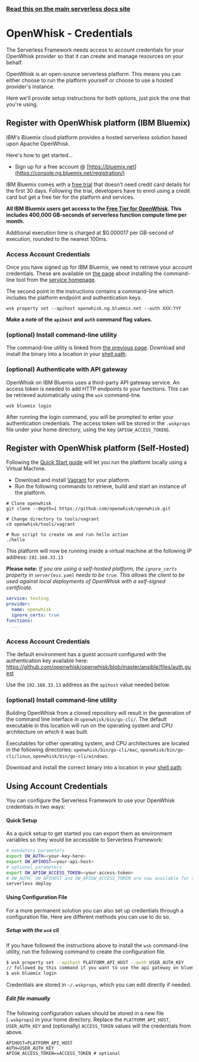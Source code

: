 <!--
title: Serverless Framework - Apache OpenWhisk Guide - Credentials
menuText: Credentials
menuOrder: 3
description: How to set up the Serverless Framework with your Apache OpenWhisk credentials
layout: Doc
-->

<!-- DOCS-SITE-LINK:START automatically generated  -->
### [Read this on the main serverless docs site](https://www.serverless.com/framework/docs/providers/openwhisk/guide/credentials)
<!-- DOCS-SITE-LINK:END -->

# OpenWhisk - Credentials

The Serverless Framework needs access to account credentials for your OpenWhisk provider so that it can create and manage resources on your behalf.

OpenWhisk is an open-source serverless platform. This means you can either choose to run the platform yourself or choose to use a hosted provider's instance.

Here we'll provide setup instructions for both options, just pick the one that you're using.

## Register with OpenWhisk platform (IBM Bluemix)

IBM's Bluemix cloud platform provides a hosted serverless solution based upon Apache OpenWhisk.

Here's how to get started…

- Sign up for a free account @ [https://bluemix.net](https://console.ng.bluemix.net/registration/)

IBM Bluemix comes with a [free trial](https://www.ibm.com/cloud-computing/bluemix/pricing?cm_mc_uid=22424350960514851832143&cm_mc_sid_50200000=1485183214) that doesn't need credit card details for the first 30 days. Following the trial, developers have to enrol using a credit card but get a free tier for the platform and services.

**All IBM Bluemix users get access to the [Free Tier for OpenWhisk](https://console.ng.bluemix.net/openwhisk/learn/pricing). This includes 400,000 GB-seconds of serverless function compute time per month.**

Additional execution time is charged at $0.000017 per GB-second of execution, rounded to the nearest 100ms.

### Access Account Credentials

Once you have signed up for IBM Bluemix, we need to retrieve your account credentials. These are available on [the page](https://console.ng.bluemix.net/openwhisk/learn/cli) about installing the command-line tool from the [service homepage](https://console.ng.bluemix.net/openwhisk/).

The second point in the instructions contains a command-line which includes the platform endpoint and authentication keys.

```
wsk property set --apihost openwhisk.ng.bluemix.net --auth XXX:YYY
```

**Make a note of the `apihost` and `auth` command flag values.**

### (optional) Install command-line utility

The command-line utility is linked from [the previous page](https://console.ng.bluemix.net/openwhisk/learn/cli). Download and install the binary into a location in your [shell path](http://unix.stackexchange.com/questions/26047/how-to-correctly-add-a-path-to-path).

### (optional) Authenticate with API gateway

OpenWhisk on IBM Bluemix uses a third-party API gateway service. An access token is needed to add HTTP endpoints to your functions. This can be retrieved automatically using the `wsk` command-line.

```
wsk bluemix login
```

After running the login command, you will be prompted to enter your authentication credentials. The access token will be stored in the `.wskprops` file under your home directory, using the key (`APIGW_ACCESS_TOKEN`).

## Register with OpenWhisk platform (Self-Hosted)

Following the [Quick Start guide](https://github.com/openwhisk/openwhisk#quick-start) will let you run the platform locally using a Virtual Machine.

- Download and install [Vagrant](https://www.vagrantup.com/) for your platform.
- Run the following commands to retrieve, build and start an instance of the platform.

```
# Clone openwhisk
git clone --depth=1 https://github.com/openwhisk/openwhisk.git

# Change directory to tools/vagrant
cd openwhisk/tools/vagrant

# Run script to create vm and run hello action
./hello
```

This platform will now be running inside a virtual machine at the following IP address: `192.168.33.13`

**Please note:** *If you are using a self-hosted platform, the `ignore_certs` property in `serverless.yaml` needs to be `true`. This allows the client to be used against local deployments of OpenWhisk with a self-signed certificate.*

```yaml
service: testing
provider:
  name: openwhisk
  ignore_certs: true
functions:
  ...
```

### Access Account Credentials

The default environment has a guest account configured with the authentication key available here: https://github.com/openwhisk/openwhisk/blob/master/ansible/files/auth.guest

Use the `192.168.33.13` address as the `apihost` value needed below.

### (optional) Install command-line utility

Building OpenWhisk from a cloned repository will result in the generation of the command line interface in `openwhisk/bin/go-cli/`. The default executable in this location will run on the operating system and CPU architecture on which it was built.

Executables for other operating system, and CPU architectures are located in the following directories: `openwhisk/bin/go-cli/mac`, `openwhisk/bin/go-cli/linux`, `openwhisk/bin/go-cli/windows`.

Download and install the correct binary into a location in your [shell path](http://unix.stackexchange.com/questions/26047/how-to-correctly-add-a-path-to-path).



## Using Account Credentials

You can configure the Serverless Framework to use your OpenWhisk credentials in two ways:

#### Quick Setup

As a quick setup to get started you can export them as environment variables so they would be accessible to Serverless Framework:

```bash
# mandatory parameters
export OW_AUTH=<your-key-here>
export OW_APIHOST=<your-api-host>
# optional parameters
export OW_APIGW_ACCESS_TOKEN=<your-access-token>
# OW_AUTH, OW_APIHOST and OW_APIGW_ACCESS_TOKEN are now available for serverless to use
serverless deploy
```

#### Using Configuration File

For a more permanent solution you can also set up credentials through a configuration file. Here are different methods you can use to do so.

##### Setup with the `wsk` cli

If you have followed the instructions above to install the `wsk` command-line utility, run the following command to create the configuration file.

```bash
$ wsk property set --apihost PLATFORM_API_HOST --auth USER_AUTH_KEY
// followed by this command if you want to use the api gateway on bluemix
$ wsk bluemix login
```

Credentials are stored in `~/.wskprops`, which you can edit directly if needed.

##### Edit file manually

The following configuration values should be stored in a new file (`.wskprops`) in your home directory. Replace the `PLATFORM_API_HOST`, `USER_AUTH_KEY` and (optionally) `ACCESS_TOKEN` values will the  credentials from above.

```
APIHOST=PLATFORM_API_HOST
AUTH=USER_AUTH_KEY
APIGW_ACCESS_TOKEN==ACCESS_TOKEN # optional
```
